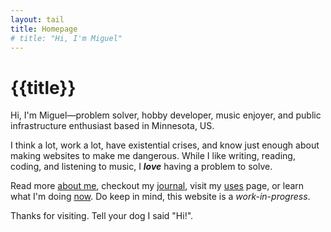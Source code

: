 ```yaml
---
layout: tail
title: Homepage
# title: "Hi, I'm Miguel"
---
```


# {{title}}

Hi, I'm Miguel—problem solver, hobby developer, music enjoyer, and public infrastructure enthusiast based in Minnesota, US.

<!-- Problem solver, hobby developer, music enjoyer, and public infrastructure enthusiast based in Minnesota, US. -->

I think a lot, work a lot, have existential crises, and know just enough about making websites to make me dangerous. While I like writing, reading, coding, and listening to music, I _**love**_ having a problem to solve.

Read more [about me](/about/), checkout my [journal](/journal/), visit my [uses](/uses/) page, or learn what I'm doing [now](/now/). Do keep in mind, this website is a _work-in-progress_.

Thanks for visiting. Tell your dog I said "Hi!".
